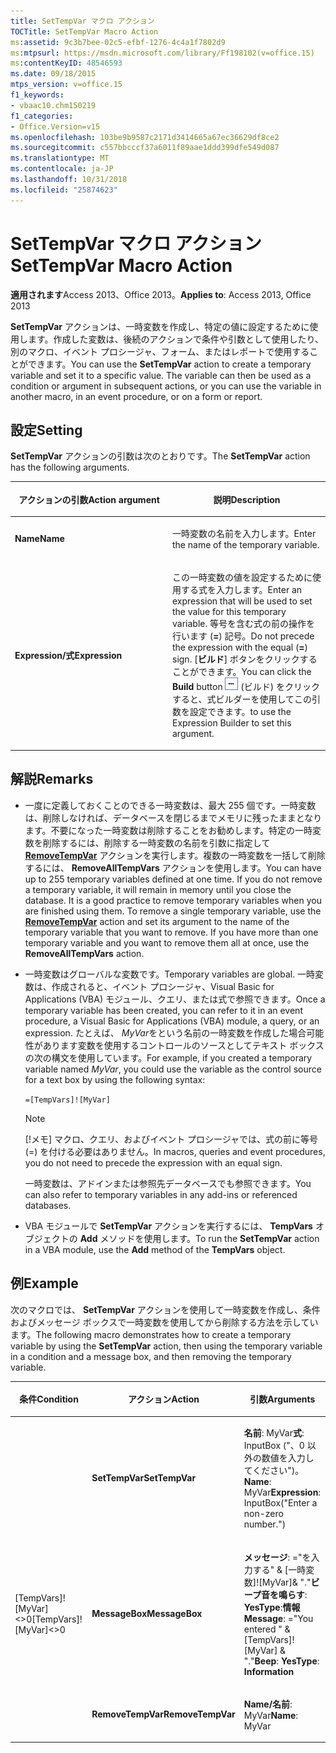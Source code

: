 ```yaml
---
title: SetTempVar マクロ アクション
TOCTitle: SetTempVar Macro Action
ms:assetid: 9c3b7bee-02c5-efbf-1276-4c4a1f7802d9
ms:mtpsurl: https://msdn.microsoft.com/library/Ff198102(v=office.15)
ms:contentKeyID: 48546593
ms.date: 09/18/2015
mtps_version: v=office.15
f1_keywords:
- vbaac10.chm150219
f1_categories:
- Office.Version=v15
ms.openlocfilehash: 103be9b9587c2171d3414665a67ec36629df8ce2
ms.sourcegitcommit: c557bbcccf37a6011f89aae1ddd399dfe549d087
ms.translationtype: MT
ms.contentlocale: ja-JP
ms.lasthandoff: 10/31/2018
ms.locfileid: "25874623"
---
```

# <a name="settempvar-macro-action"></a><span data-ttu-id="92105-102">SetTempVar マクロ アクション</span><span class="sxs-lookup"><span data-stu-id="92105-102">SetTempVar Macro Action</span></span>


<span data-ttu-id="92105-103">**適用されます**Access 2013、Office 2013。</span><span class="sxs-lookup"><span data-stu-id="92105-103">**Applies to**: Access 2013, Office 2013</span></span>



<span data-ttu-id="92105-p101">**SetTempVar** アクションは、一時変数を作成し、特定の値に設定するために使用します。作成した変数は、後続のアクションで条件や引数として使用したり、別のマクロ、イベント プロシージャ、フォーム、またはレポートで使用することができます。</span><span class="sxs-lookup"><span data-stu-id="92105-p101">You can use the **SetTempVar** action to create a temporary variable and set it to a specific value. The variable can then be used as a condition or argument in subsequent actions, or you can use the variable in another macro, in an event procedure, or on a form or report.</span></span>

## <a name="setting"></a><span data-ttu-id="92105-106">設定</span><span class="sxs-lookup"><span data-stu-id="92105-106">Setting</span></span>

<span data-ttu-id="92105-107">**SetTempVar** アクションの引数は次のとおりです。</span><span class="sxs-lookup"><span data-stu-id="92105-107">The **SetTempVar** action has the following arguments.</span></span>

<table>
<colgroup>
<col style="width: 50%" />
<col style="width: 50%" />
</colgroup>
<thead>
<tr class="header">
<th><p><span data-ttu-id="92105-108">アクションの引数</span><span class="sxs-lookup"><span data-stu-id="92105-108">Action argument</span></span></p></th>
<th><p><span data-ttu-id="92105-109">説明</span><span class="sxs-lookup"><span data-stu-id="92105-109">Description</span></span></p></th>
</tr>
</thead>
<tbody>
<tr class="odd">
<td><p><span data-ttu-id="92105-110"><strong>Name</strong></span><span class="sxs-lookup"><span data-stu-id="92105-110"><strong>Name</strong></span></span></p></td>
<td><p><span data-ttu-id="92105-111">一時変数の名前を入力します。</span><span class="sxs-lookup"><span data-stu-id="92105-111">Enter the name of the temporary variable.</span></span></p></td>
</tr>
<tr class="even">
<td><p><span data-ttu-id="92105-112"><strong>Expression/式</strong></span><span class="sxs-lookup"><span data-stu-id="92105-112"><strong>Expression</strong></span></span></p></td>
<td><p><span data-ttu-id="92105-113">この一時変数の値を設定するために使用する式を入力します。</span><span class="sxs-lookup"><span data-stu-id="92105-113">Enter an expression that will be used to set the value for this temporary variable.</span></span> <span data-ttu-id="92105-114">等号を含む式の前の操作を行います (<strong>=</strong>) 記号。</span><span class="sxs-lookup"><span data-stu-id="92105-114">Do not precede the expression with the equal (<strong>=</strong>) sign.</span></span> <span data-ttu-id="92105-115">[<strong>ビルド</strong>] ボタンをクリックすることができます。</span><span class="sxs-lookup"><span data-stu-id="92105-115">You can click the <strong>Build</strong> button</span></span> <img src="media/access-build-button.gif" title="buildbut_ZA06047218" alt="buildbut_ZA06047218" /> <span data-ttu-id="92105-117">(ビルド) をクリックすると、式ビルダーを使用してこの引数を設定できます。</span><span class="sxs-lookup"><span data-stu-id="92105-117">to use the Expression Builder to set this argument.</span></span></p></td>
</tr>
</tbody>
</table>


## <a name="remarks"></a><span data-ttu-id="92105-118">解説</span><span class="sxs-lookup"><span data-stu-id="92105-118">Remarks</span></span>

- <span data-ttu-id="92105-p103">一度に定義しておくことのできる一時変数は、最大 255 個です。一時変数は、削除しなければ、データベースを閉じるまでメモリに残ったままとなります。不要になった一時変数は削除することをお勧めします。特定の一時変数を削除するには、削除する一時変数の名前を引数に指定して **[RemoveTempVar](removetempvar-macro-action.md)** アクションを実行します。複数の一時変数を一括して削除するには、 **RemoveAllTempVars** アクションを使用します。</span><span class="sxs-lookup"><span data-stu-id="92105-p103">You can have up to 255 temporary variables defined at one time. If you do not remove a temporary variable, it will remain in memory until you close the database. It is a good practice to remove temporary variables when you are finished using them. To remove a single temporary variable, use the **[RemoveTempVar](removetempvar-macro-action.md)** action and set its argument to the name of the temporary variable that you want to remove. If you have more than one temporary variable and you want to remove them all at once, use the **RemoveAllTempVars** action.</span></span>

- <span data-ttu-id="92105-124">一時変数はグローバルな変数です。</span><span class="sxs-lookup"><span data-stu-id="92105-124">Temporary variables are global.</span></span> <span data-ttu-id="92105-125">一時変数は、作成されると、イベント プロシージャ、Visual Basic for Applications (VBA) モジュール、クエリ、または式で参照できます。</span><span class="sxs-lookup"><span data-stu-id="92105-125">Once a temporary variable has been created, you can refer to it in an event procedure, a Visual Basic for Applications (VBA) module, a query, or an expression.</span></span> <span data-ttu-id="92105-126">たとえば、 *MyVar*をという名前の一時変数を作成した場合可能性があります変数を使用するコントロールのソースとしてテキスト ボックスの次の構文を使用しています。</span><span class="sxs-lookup"><span data-stu-id="92105-126">For example, if you created a temporary variable named *MyVar*, you could use the variable as the control source for a text box by using the following syntax:</span></span>
    
  `=[TempVars]![MyVar]`
    
  > [!NOTE]
  > <span data-ttu-id="92105-127">[!メモ] マクロ、クエリ、およびイベント プロシージャでは、式の前に等号 (=) を付ける必要はありません。</span><span class="sxs-lookup"><span data-stu-id="92105-127">In macros, queries and event procedures, you do not need to precede the expression with an equal sign.</span></span>
 
  <span data-ttu-id="92105-128">一時変数は、アドインまたは参照先データベースでも参照できます。</span><span class="sxs-lookup"><span data-stu-id="92105-128">You can also refer to temporary variables in any add-ins or referenced databases.</span></span>

- <span data-ttu-id="92105-129">VBA モジュールで **SetTempVar** アクションを実行するには、 **TempVars** オブジェクトの **Add** メソッドを使用します。</span><span class="sxs-lookup"><span data-stu-id="92105-129">To run the **SetTempVar** action in a VBA module, use the **Add** method of the **TempVars** object.</span></span>

## <a name="example"></a><span data-ttu-id="92105-130">例</span><span class="sxs-lookup"><span data-stu-id="92105-130">Example</span></span>

<span data-ttu-id="92105-131">次のマクロでは、 **SetTempVar** アクションを使用して一時変数を作成し、条件およびメッセージ ボックスで一時変数を使用してから削除する方法を示しています。</span><span class="sxs-lookup"><span data-stu-id="92105-131">The following macro demonstrates how to create a temporary variable by using the **SetTempVar** action, then using the temporary variable in a condition and a message box, and then removing the temporary variable.</span></span>

<table>
<colgroup>
<col style="width: 33%" />
<col style="width: 33%" />
<col style="width: 33%" />
</colgroup>
<thead>
<tr class="header">
<th><p><span data-ttu-id="92105-132">条件</span><span class="sxs-lookup"><span data-stu-id="92105-132">Condition</span></span></p></th>
<th><p><span data-ttu-id="92105-133">アクション</span><span class="sxs-lookup"><span data-stu-id="92105-133">Action</span></span></p></th>
<th><p><span data-ttu-id="92105-134">引数</span><span class="sxs-lookup"><span data-stu-id="92105-134">Arguments</span></span></p></th>
</tr>
</thead>
<tbody>
<tr class="odd">
<td><p></p></td>
<td><p><span data-ttu-id="92105-135"><strong>SetTempVar</strong></span><span class="sxs-lookup"><span data-stu-id="92105-135"><strong>SetTempVar</strong></span></span></p></td>
<td><p><span data-ttu-id="92105-136"><strong>名前</strong>: MyVar<strong>式</strong>: InputBox (&quot;、0 以外の数値を入力してください&quot;)。</span><span class="sxs-lookup"><span data-stu-id="92105-136"><strong>Name</strong>: MyVar<strong>Expression</strong>: InputBox(&quot;Enter a non-zero number.&quot;)</span></span></p></td>
</tr>
<tr class="even">
<td><p><span data-ttu-id="92105-137">[TempVars]![MyVar]&lt;&gt;0</span><span class="sxs-lookup"><span data-stu-id="92105-137">[TempVars]![MyVar]&lt;&gt;0</span></span></p></td>
<td><p><span data-ttu-id="92105-138"><strong>MessageBox</strong></span><span class="sxs-lookup"><span data-stu-id="92105-138"><strong>MessageBox</strong></span></span></p></td>
<td><p><span data-ttu-id="92105-139"><strong>メッセージ</strong>: =&quot;を入力する&quot; &amp; [一時変数]![MyVar]&amp; &quot;.&quot;<strong>ビープ音を鳴らす</strong>: <strong>YesType</strong>:<strong>情報</strong></span><span class="sxs-lookup"><span data-stu-id="92105-139"><strong>Message</strong>: =&quot;You entered &quot; &amp; [TempVars]![MyVar] &amp; &quot;.&quot;<strong>Beep</strong>: <strong>YesType</strong>: <strong>Information</strong></span></span></p></td>
</tr>
<tr class="odd">
<td><p></p></td>
<td><p><span data-ttu-id="92105-140"><strong>RemoveTempVar</strong></span><span class="sxs-lookup"><span data-stu-id="92105-140"><strong>RemoveTempVar</strong></span></span></p></td>
<td><p><span data-ttu-id="92105-141"><strong>Name/名前</strong>: MyVar</span><span class="sxs-lookup"><span data-stu-id="92105-141"><strong>Name</strong>: MyVar</span></span></p></td>
</tr>
</tbody>
</table>

